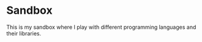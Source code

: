 Sandbox
========

This is my sandbox where I play with different programming languages and their libraries.
